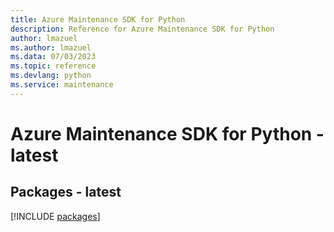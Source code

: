 ```yaml
---
title: Azure Maintenance SDK for Python
description: Reference for Azure Maintenance SDK for Python
author: lmazuel
ms.author: lmazuel
ms.data: 07/03/2023
ms.topic: reference
ms.devlang: python
ms.service: maintenance
---
```

# Azure Maintenance SDK for Python - latest
## Packages - latest
[!INCLUDE [packages](maintenance-index.md)]